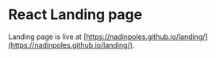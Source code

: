 # React Landing page

Landing page is live at [https://nadinpoles.github.io/landing/](https://nadinpoles.github.io/landing/).
